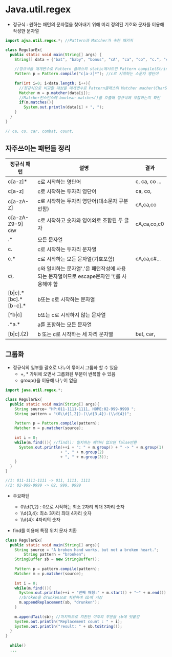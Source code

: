 # Java.util.regex

- 정규식 : 원하는 패턴의 문자열을 찾아내기 위해 미리 정의된 기호와 문자를 이용해 작성한 문자열

```java
import ajva.util.regex.*; //Pattern과 Matcher가 속한 패키지

class RegularEx{
  public static void main(String[] args) {
    String[] data = {"bat", "baby", "bonus", "cA", "ca", "co", "c.", "c0", "car,", "combat", "count", "date", "disc"};
    
    //정규식을 매개변수로 Pattern 클래스의 static메서드인 Pattern compile(String regex)을 호출하여 Pattern 인스턴스를 얻음
    Pattern p = Pattern.compile("c[a-z]*"); //c로 시작하는 소문자 영단어
    
    for(int i=0; i<data.length; i++){
      //정규식으로 비교할 대상을 매개변수로 Pattern클래스의 Matcher macher(CharSequence input)를 호출하여 Matcher인스턴스를 얻음
      Matcher m = p.matcher(data[i]);
      //Matcher인스턴스에 boolean matches()를 호출해 정규식에 부합하는지 확인
      if(m.matches(){
        System.out.println(data[i] + ", ");
    }
  }
}
         
// ca, co, car, combat, count,
```

## 자주쓰이는 패턴들 정리

| 정규식 패턴                          | 설명                                                         | 결과          |
| ------------------------------------ | ------------------------------------------------------------ | ------------- |
| c[a-z]*                              | c로 시작하는 영단어                                          | c, ca, co ... |
| c[a-z]                               | c로 시작하는 두자리 영단어                                   | ca, co,       |
| c[a-zA-Z]                            | c로 시작하는 두자리 영단어(대소문자 구분 안함)               | cA,ca,co      |
| c[a-zA-Z9-9]<br />c\w                | c로 시작하고 숫자와 영어와로 조합된 두 글자                  | cA,ca,co,c0   |
| .*                                   | 모든 문자열                                                  |               |
| c.                                   | c로 시작하는 두자리 문자열                                   |               |
| c.*                                  | c로 시작하는 모든 문자열(기호포함)                           | cA,ca,c#...   |
| c\\.                                 | c와 일치하는 문자열'.'은 패턴작성에 사용되는 문자열이므로 escape문자인 '\\'를 사용해야 함 |               |
| [b\|c].\*<br />[bc].\*<br />[b-c].\* | b또는 c로 시작하는 문자열                                    |               |
| [^b\|c]                              | b또는 c로 시작하지 않는 문자열                               |               |
| .\*a.\*                              | a를 포함하는 모든 문자열                                     |               |
| [b\|c].{2}                           | b 또는 c로 시작하는 세 자리 문자열                           | bat, car,     |

## 그룹화

- 정규식의 일부를 괄호로 나누어 묶어서 그룹화 할 수 있음
  - +, * 가뒤에 오면서 그롭화된 부분이 반복할 수 있음
  - group()을 이용해 나누어 얻음

```java
import java.util.regex.*;

class RegularEx{
  public static void main(String[] args){
    String source= "HP:011-1111-1111, HOME:02-999-9999 ";
    String pattern = "(0\\d{1,2})-(\\d{3,4})-(\\d{4})";
    
    Pattern p = Pattern.compile(pattern);
    Matcher m = p.matcher(source);
    
    int i = 0;
    while(m.find()){ //find(): 일치하는 패터이 없으면 false반환
      System.out.println(++i + ": " + m.group() + " -> " + m.group(1) 
                        + ", " + m.group(2)
                        + ", " + m.group(3));
    }
  }
}

//1: 011-1111-1111 -> 011, 1111, 1111
//2: 02-999-9999 -> 02, 999, 9999
```

- 주요패턴
  - 0\\\d{1,2} : 0으로 시작하는 최소 2자리 최대 3자리 숫자
  - \\\d{3,4}: 최소 3자리 최대 4자리 숫자
  - \\\d{4}: 4자리의 숫자

- find를 이용해 특정 위치 문자 치환

```java
class RegularEx{
  public static void main(String[] args){
    String source = "A broken hand works, but not a broken heart.";
		String pattern = "bronken";
    StringBuffer sb = new StringBuffer();
    
    Pattern p = pattern.compile(pattern);
    Matcher m = p.matcher(source);
    
    int i = 0;
    while(m.find()){
      System.out.println(++i + "번째 매칭:" + m.start() + "~" + m.end());
      //broken을 drunken으로 치환하여 sb에 저장
      m.appendReplacement(sb, "drunken");
    }
    
    m.appendTail(sb); //마지막으로 치환된 이후의 부분을 sb에 덧붙임
    System.out.println("Replacement count : " + i);
    System.out.println("result: " + sb.toString());
  }
}
  
  while()
  ...
```

